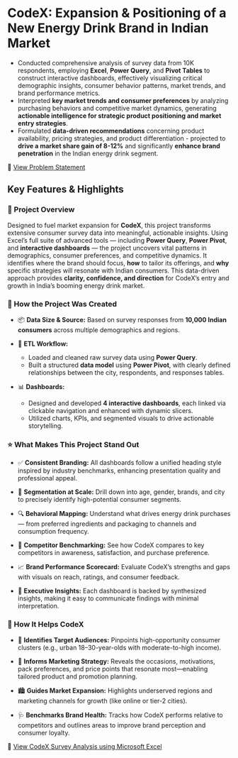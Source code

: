# CodeX: Expansion & Positioning of a New Energy Drink Brand in Indian Market

- Conducted comprehensive analysis of survey data from 10K respondents, employing **Excel**, **Power Query**, and **Pivot Tables** to construct interactive dashboards, effectively visualizing critical demographic insights, consumer behavior patterns, market trends, and brand performance metrics. 
- Interpreted **key market trends and consumer preferences** by analyzing purchasing behaviors and competitive market dynamics, generating **actionable intelligence for strategic product positioning and market entry strategies**. 
- Formulated **data-driven recommendations** concerning product availability, pricing strategies, and product differentiation - projected to **drive a market share gain of 8-12%** and significantly **enhance brand penetration** in the Indian energy drink segment.

🔗 [View Problem Statement](https://codebasics.io/challenge/codebasics-resume-project-challenge/9)

## Key Features & Highlights

### 🚀 Project Overview
Designed to fuel market expansion for **CodeX**, this project transforms extensive consumer survey data into meaningful, actionable insights. Using Excel’s full suite of advanced tools — including **Power Query**, **Power Pivot**, and **interactive dashboards** — the project uncovers vital patterns in demographics, consumer preferences, and competitive dynamics. It identifies where the brand should focus, **how** to tailor its offerings, and **why** specific strategies will resonate with Indian consumers. This data-driven approach provides **clarity, confidence, and direction** for CodeX’s entry and growth in India’s booming energy drink market.

### 🔧 How the Project Was Created

- 📦 **Data Size & Source:** Based on survey responses from **10,000 Indian consumers** across multiple demographics and regions.

- 🔄 **ETL Workflow:**
  - Loaded and cleaned raw survey data using **Power Query**.
  - Built a structured **data model** using **Power Pivot**, with clearly defined relationships between the city, respondents, and responses tables.

- 📊 **Dashboards:**
  - Designed and developed **4 interactive dashboards**, each linked via clickable navigation and enhanced with dynamic slicers.
  - Utilized charts, KPIs, and segmented visuals to drive actionable storytelling.

### ⭐ What Makes This Project Stand Out

- ✅ **Consistent Branding:** All dashboards follow a unified heading style inspired by industry benchmarks, enhancing presentation quality and professional appeal.

- 🧩 **Segmentation at Scale:** Drill down into age, gender, brands, and city to precisely identify high-potential consumer segments.

- 🔍 **Behavioral Mapping:** Understand what drives energy drink purchases — from preferred ingredients and packaging to channels and consumption frequency.

- 🥇 **Competitor Benchmarking:** See how CodeX compares to key competitors in awareness, satisfaction, and purchase preference.

- 📈 **Brand Performance Scorecard:** Evaluate CodeX’s strengths and gaps with visuals on reach, ratings, and consumer feedback.

- 🧠 **Executive Insights:** Each dashboard is backed by synthesized insights, making it easy to communicate findings with minimal interpretation.

### 🎯 How It Helps CodeX

- 👥 **Identifies Target Audiences:** Pinpoints high-opportunity consumer clusters (e.g., urban 18–30-year-olds with moderate-to-high income).

- 📢 **Informs Marketing Strategy:** Reveals the occasions, motivations, pack preferences, and price points that resonate most—enabling tailored product and promotion planning.
  
- 🏙️ **Guides Market Expansion:** Highlights underserved regions and marketing channels for growth (like online or tier-2 cities).

- 🩺 **Benchmarks Brand Health:** Tracks how CodeX performs relative to competitors and outlines areas to improve brand perception and consumer loyalty.

🔗 [View CodeX Survey Analysis using Microsoft Excel](https://github.com/jarsheenkaur/Codebasics-Resume-Projects/blob/main/Challenge%20%2306%20-%20CodeX%20(Marketing%20Survey%20Insights)/CodeX%20Survey%20Analysis%20for%20Brand%20Growth%20%26%20Market%20Expansion%20in%20India%20using%20Microsoft%20Excel.pdf)
